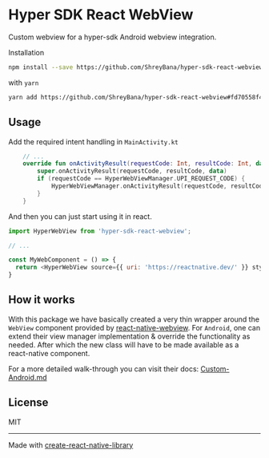 # Hyper SDK React WebView

Custom webview for a hyper-sdk Android webview integration.

 Installation

```sh
npm install --save https://github.com/ShreyBana/hyper-sdk-react-webview#fd70558f4b9024db8600e713b3b1eae2bf1602c0
```

 with `yarn`

```sh
yarn add https://github.com/ShreyBana/hyper-sdk-react-webview#fd70558f4b9024db8600e713b3b1eae2bf1602c0
```

## Usage
 Add the required intent handling in `MainActivity.kt`
```kotlin
    // ...
    override fun onActivityResult(requestCode: Int, resultCode: Int, data: Intent?) {
        super.onActivityResult(requestCode, resultCode, data)
        if (requestCode == HyperWebViewManager.UPI_REQUEST_CODE) {
            HyperWebViewManager.onActivityResult(requestCode, resultCode, data)
        }
    }
```

 And then you can just start using it in react.
```js
import HyperWebView from 'hyper-sdk-react-webview';

// ...

const MyWebComponent = () => {
  return <HyperWebView source={{ uri: 'https://reactnative.dev/' }} style={{ flex: 1 }} />;
}
```
## How it works
With this package we have basically created a very thin wrapper around the `WebView` component provided by [react-native-webview](https://www.npmjs.com/package/react-native-webview). For `Android`, one can extend their view manager implementation & override the functionality as needed. After which the new class will have to be made available as a react-native component.

For a more detailed walk-through you can visit their docs: [Custom-Android.md](https://github.com/react-native-webview/react-native-webview/blob/v13.10.2/docs/Custom-Android.md)

## License

MIT

---

Made with [create-react-native-library](https://github.com/callstack/react-native-builder-bob)

